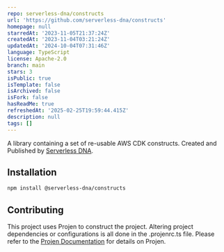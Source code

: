 ```yaml
---
repo: serverless-dna/constructs
url: 'https://github.com/serverless-dna/constructs'
homepage: null
starredAt: '2023-11-05T21:37:24Z'
createdAt: '2023-11-04T03:21:24Z'
updatedAt: '2024-10-04T07:31:46Z'
language: TypeScript
license: Apache-2.0
branch: main
stars: 3
isPublic: true
isTemplate: false
isArchived: false
isFork: false
hasReadMe: true
refreshedAt: '2025-02-25T19:59:44.415Z'
description: null
tags: []
---
```




A library containing a set of re-usable AWS CDK constructs.  Created and Published by [Serverless DNA](https://serverlessdna.com).

## Installation

```bash
npm install @serverless-dna/constructs
```

## Contributing

This project uses Projen to construct the project.  Altering project dependencies or configurations is all done in the .projenrc.ts file.  Please refer to the [Projen Documentation](https://projen.io/) for details on Projen.


